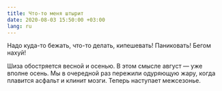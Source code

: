 ```yaml
---
title: Что-то меня штырит
date: 2020-08-03 15:50:00 +03:00
lang: ru
---
```


Надо куда-то бежать, что-то делать, кипешевать! Паниковать! Бегом нахуй!

Шиза обостряется весной и осенью. В этом смысле август — уже вполне осень. Мы в очередной раз пережили одуряющую жару, когда плавится асфальт и клинит мозги. Теперь наступает межсезонье.

